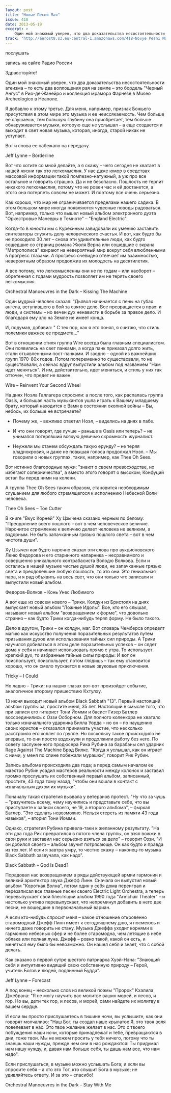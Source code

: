 ```yaml
---
layout: post
title: "Новые Песни Мая"
issue: 418
date: 2013-05-19
excerpt: >
    Один мой знакомый уверен, что два доказательства несостоятельности атеизма – то есть два воплощения рая на земле – это бордель "Черный Ангус" в Рио-де-Жанейро и коллекция мрамора Фарнезе в Museo Archeologico в Неаполе.
track: "http://aerost8.s3.eu-central-1.amazonaws.com/418-Novye Pesni Maja.mp3"
---
```


послушать

запись на сайте Радио России

Здравствуйте!

Один мой знакомый уверен, что два доказательства несостоятельности атеизма – то есть два воплощения рая на земле – это бордель "Черный Ангус" в Рио-де-Жанейро и коллекция мрамора Фарнезе в Museo Archeologico в Неаполе.

Я добавлю к этому третье. Для меня, например, признак Божьего присутствия в этом мире это музыка и ее неиссякаемость. Чем больше ее слушаешь, тем большую глубину она приобретает, тем больше обнаруживается музыки, которую еще не услышал – а еще создается и выходит в свет новая музыка, которая, иногда, старой никак не уступает.

Вот и снова ее набежало на передачу.

Jeff Lynne – Borderline

Вот что хотите со мной делайте, а я скажу – чего сегодня не хватает в нашей жизни так это легкомыслия. У нас даже юмор в средствах массовой информации такой помпезно-натужный, а уж про все остальное и говорить страшно. Да и не безопасно. Пошлость не терпит никакого легкомыслия, потому что не ровен час и ей достанется, а этого она потерпеть совсем не может. И поэтому все очень серьезно.

Как хорошо, что мир не ограничивается пределами нашего садика. В этом большом мире иногда появляются чудесные поводы радоваться. Вот, например, только что вышел новый альбом электронного дуэта "Оркестровые Маневры в Темноте" – "England Electric".

Когда-то в юности мы с Курехиным завидовали их умению заставить синтезаторы служить делу человеческого счастья. И вот, как будто бы не проходило 30 лет – снова эти удивительные люди, как будто сошедшие со страниц романа Жюля Верна или сошедшие с экрана "Метрополиса" взирают на невероятный мир вокруг себя влюбленными в прогресс глазами. А прогресс очевидно отвечает им взаимностью, невероятным образом продолжив их молодость на десятилетия.

А все потому, что легкомысленны они не по годам – или наоборот – обретенная с годами мудрость позволяет им не терять своего легкомыслия.

Orchestral Manoeuvres in the Dark – Kissing The Machine

Один мудрый человек сказал: "Дьявол начинается с пены на губах ангела, вступившего в бой за святое дело. Все превращается в прах: и люди, и системы – но вечен дух ненависти в борьбе за правое дело. И благодаря ему зло на Земле не имеет конца.

И, подумав, добавил: " С тех пор, как я это понял, я считаю, что стиль полемики важнее ее предмета..."

Вот в отношении стиля группа Wire всегда была главным специалистом. Они появились на свет панками, а когда панк приказал долго жить, стали отъявленными пост-панками. И заодно – одной из важнейших групп 1970-80х годов. Потом попеременно то существовали, то не существовали, а сейчас вдруг выпустили альбом под названием "Нам идет меняться". И им, действительно, идет меняться, и стиль у них так отточен, что предет не важен.

Wire – Reinvent Your Second Wheel

На днях Ноэла Галлагера спросили: а после того, как распалась группа Oasis, и большая часть музыкантов ушла играть к Вашему младшему брату, который находится с Вами в состоянии окопной войны – Вы, небось, их больше не встречаете?

- Почему же, – вежливо ответил Ноэл, – виделись на днях в пабе.

- И что они говорят, где лучше – раньше в Oasis или теперь? – не унимался потерявший всякую девичью скромность журналист.

- Неужели мы станем обсуждать такую ерунду? – не теряя хладнокровия, и даже не повышая голоса продолжал Ноэл. – Мы говорили о новых группах, таких, например, как Thee Oh Sees.

Вот истинно благородные мужи: "знают о своем превосходстве, но избегают соперничества", а вместо этого говорят о высоком; Конфуций встал бы перед ними на колени.

А группа Thee Oh Sees таким образом, становится необходимым слушанием для любого стремящегося к исполнению Небесной Воли человека.

Thee Oh Sees – Toe Cutter

В книге "Вкус Корней" Ху Цзычена сказано черным по белому: "Преодоление всего пошлого – вот в чем человеческое величие. Нарочитое стремление к величию делает человека не великим, а вздорным. Не быть запачканным грязью пошлого света – вот в чем чистота души".

Ху Цзычен как будто нарочно сказал эти слова про аукционовского Леню Федорова и его старинного напарника – несравнимого и совершенно уникального контрабасиста Володю Волкова. Если и остались в нашей музыке чистые душой люди, не запачканные грязью света и преодолевшие любую пошлость, то это они. Это гениальная пара, и я рад объявить на весь свет, что они только что записали и выпустили новый альбом.

Федоров-Волков – Конь Унес Любимого

А вот еще из совсем нового – Трики. Колдун из Бристоля на днях выпускает новый альбом "Ложные Идолы". Все, кто его слышал, называют новый альбом "возвращением к форме", что довольно странно – как будто Трики когда-нибудь терял форму. Не было такого.

Дело в другом, Трики – он колдун, маг. Вот словарь Чемберса определт магию как искусство получения поразительных результатов путем призывания духов или использования тайных сил природы. А Трики научился добиваться в этом деле поразительных успехов – он сядет дома у себя и начинает использовать прямо с утра. То использует крепкий дух, то избранные тайные силы природы: И вот он поиспользует, поиспользует, потом глядишь – так ему становится хорошо, что он смело пускается в новые звуковые приключения.

Tricky – I Could

Но ладно – Трики; на наших глазах вот-вот произойдет событие, аналогичное второму пришествию Кхтулху.

13 июня выходит новый альбом Black Sabbath "13". Первый настоящий альбом группы за, простите меня, 35 лет. Настоящий в смысле того, что при записи его гитарист Тони Йомми и басист Гизер Батлер воссоединились с Оззи Осборном. Для полного коленкора не хватало только изначального ударника Билла Уорда – но он – по наущению своих юристов – отказался принимать участие, что несколько расстроило его коллег по группе. Но поскольку такое происходило не впервые, то они просто вздохнули и продолжили работу без него. По совету заслуженного продюсера Рика Рубина за барабаны сел ударник Rage Against The Machine Брэд Вилкс. "Когда я услышал, как он играет с ними, у меня по спине побежали мурашки", говорит Рик Рубин.

Запись альбома происходила два года; а перед самым началом ее маэстро Рубин усадил мастеров реальности между колонок и заставил громко прослушать их собственный первый альбом, записанный, простите, 43 года тому назад, "чтобы они вошли в контакт с изначальным духом их музыки".

Поначалу такая стратегия вызвала у ветеранов протест. "Ну что за чушь – "разучитесь всему, чему научились и представьте себе, что вы приступаете к записи своего, не 19, а второго альбома", – фыркал Батлер. "Это сделать невозможно. Нельзя стереть из памяти 43 года навыков", – вторил Тони Иомми.

Однако, стратегия Рубина привела-таки к желанному результату. "На эти два года Рик превратился в пятого члена группы, он взял вожжи в свои руки и заставил нас серьезно взяться за дело" – говорит Оззи. "И он добился своего – альбом звучит потрясающе. Он как будто и правда из тех лет. И если я завтра умру, то честно скажу – наконец-то музыка Black Sabbath зазвучала, как надо".

Black Sabbath – God Is Dead?

Порадовал нас возвращением в ряды действующей армии гармонии и великий архитектор звука Джефф Линн. Сначала он выпустил новый альбом "Короткая Волна", потом один у себя дома переиграл и перезаписал все главные песни своего Electric Light Orchestra, а теперь перевыпускает свой блестящий альбом 1990 года "Armchair Theater" – и настолько учтиво перевыпускает, что непреминул добавить в него две песни, не вошедшие в первоначальный вариан.

А если кто-нибудь спросит меня – какое отношение откровенно старомодный Джефф Линн имеет к сегодняшнему дню, я посмеюсь и ничего даже говорить не стану. Музыка Джеффа уходит корнями в гармонию небесных сфер и не более старомодна, чем летящие в небе облака или полная луна. Джефф – ровно такой, какой он есть, и меняться ему было бы невозможно. Он нашел себя и знает, что с собой делать.

Как сказано в первой сутре шестого патриарха Хуэй-Нэна: "Знающий себя и интуитивно видящий свою собственную природу – Герой, учитель Богов и людей, подлинный Будда".

Jeff Lynne – Forecast

А под конец – несколько слов из великой поэмы "Пророк" Кхалила Джебрана: "Я не могу научить вас молитве ваших морей, и лесов, и гор. Но вы, дети тех гор, и лесов, и морей, сами найдете их молитву в вашем сердце.

И если вы просто прислушаетесь в тишине ночи, вы услышите, как они говорят молчаливо: "Наш Бог, ты создал наше крылатое Я, это твоя воля повелевает в нас. Это твое желание желает в нас. Это с твоего побуждения наши ночи, которые принадлежат и тебе, превращаются в дни, тоже твои. Мы не можем просить у тебя ничего, потому что ты знаешь наши нужды, прежде чем они в нас рождаются: Ты придумал нам нашу нужду, и, давая нам больше себя, ты дашь нам все, что нам надо".

Если прислушаться, в музыке можно услышать Бога; и если вы спросите себя – а кто это Тот, кто слышит Бога в музыке; не удивляйтесь ответу. И за это – спасибо!

Orchestral Manoeuvres in the Dark – Stay With Me
